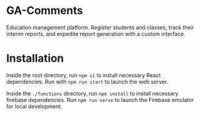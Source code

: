 # GA-Comments

Education management platform. Register students and classes, track their interim reports, and expedite report generation with a custom interface.

# Installation

Inside the root directory, run `npm ci` to install necessary React dependencies. Run with `npm run start` to launch the web server.

Inside the `./functions` directory, run `npm install` to install necessary firebase dependencies. Run `npm run serve` to launch the Firebase emulator for local development.

